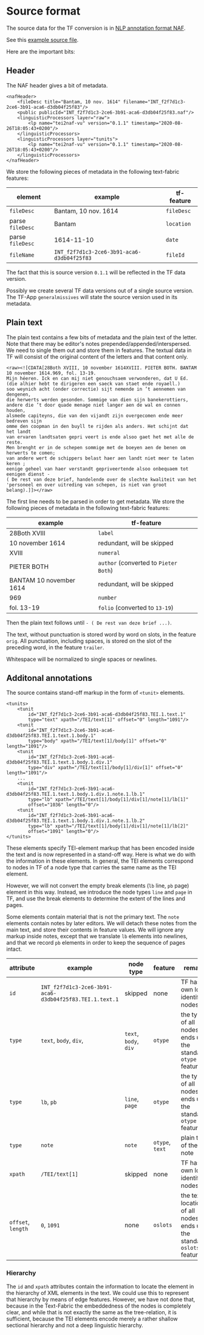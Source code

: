 # Source format

The source data for the TF conversion is in 
[NLP annotation format NAF](http://wordpress.let.vupr.nl/naf/).

See this
[example source file](https://github.com/Dans-labs/clariah-gm/blob/master/source/example.naf).

Here are the important bits:

## Header

The NAF header gives a bit of metadata.

    <nafHeader>
        <fileDesc title="Bantam, 10 nov. 1614" filename="INT_f2f7d1c3-2ce6-3b91-aca6-d3db04f25f83"/>
        <public publicId="INT_f2f7d1c3-2ce6-3b91-aca6-d3db04f25f83.naf"/>
        <linguisticProcessors layer="raw">
            <lp name="tei2naf-vu" version="0.1.1" timestamp="2020-08-26T18:05:43+0200"/>
        </linguisticProcessors>
        <linguisticProcessors layer="tunits">
            <lp name="tei2naf-vu" version="0.1.1" timestamp="2020-08-26T18:05:43+0200"/>
        </linguisticProcessors>
    </nafHeader>

We store the following pieces of metadata in the following text-fabric features:

element | example | tf-feature
--- | --- | ---
`fileDesc` | Bantam, 10 nov. 1614 | `fileDesc`
parse `fileDesc` | Bantam | `location`
parse `fileDesc` | 1614-11-10 | `date`
`fileName` | `INT_f2f7d1c3-2ce6-3b91-aca6-d3db04f25f83` | `fileId`

The fact that this is source version `0.1.1` will be reflected in the TF data version.

Possibly we create several TF data versions out of a single source version.
The TF-App `generalmissives` will state the source version used in its metadata.

## Plain text

The plain text contains a few bits of metadata and the plain text of the letter.
Note that there may be editor's notes prepended/appended/interspersed.
We need to single them out and store them in features.
The textual data in TF will consist of the original content of the letters and that
content only.

    <raw><![CDATA[28Both XVIII, 10 november 1614XVIII. PIETER BOTH. BANTAM 10 november 1614.969, fol. 13-19.
    Mijn héeren. Ick en can mij niet genouchsaem verwonderen, dat U Ed.
    (die alhier hebt te dirigeren een saeck van staet ende royaell.)
    soo weynich acht (onder correctie) sijt nemende in ’t aennemen van dengenen,
    die herwerts werden gesonden. Sommige van dien sijn banekerottiers,
    andere die ’t door quade menage niet langer aen de wal en connen houden,
    alsmede capiteyns, die van den vijandt zijn overgecomen ende meer bedreven sijn
    omme den coopman in den buyll te rijden als anders. Het schijnt dat het landt
    van ervaren landtsaten gepri veert is ende alsoo gaet het met alle de reste.
    Men brenght er in de schepen sommige met de boeyen aen de benen om herwerts te comen;
    van andere wert de schippers belast haer aen landt niet meer te laten keren ;
    eenige geheel van haer verstandt gepriveertende alsoo onbequaem tot eenigen dienst -
    ( De rest van deze brief, handelende over de slechte kwaliteit van het
    'personeel en over uitreding van schepen, is niet van groot belang).]]></raw>

The first line needs to be parsed in order to get metadata.
We store the following pieces of metadata in the following text-fabric features:

example | tf-feature
 --- | ---
28Both XVIII | `label`
10 november 1614 | redundant, will be skipped
XVIII | `numeral`
PIETER BOTH | `author` (converted to `Pieter Both`)
BANTAM 10 november 1614 | redundant, will be skipped
969 | `number`
fol. 13-19 | `folio` (converted to `13-19`)

Then the plain text follows until `- ( De rest van deze brief ...)`.

The text, without punctuation is stored word by word on slots, in the feature `orig`.
All punctuation, including spaces, is stored on the slot of the preceding word,
in the feature `trailer`.

Whitespace will be normalized to single spaces or newlines.

## Additonal annotations

The source contains stand-off markup in the form of `<tunit>` elements.

    <tunits>
        <tunit
            id="INT_f2f7d1c3-2ce6-3b91-aca6-d3db04f25f83.TEI.1.text.1"
            type="text" xpath="/TEI/text[1]" offset="0" length="1091"/>
        <tunit
            id="INT_f2f7d1c3-2ce6-3b91-aca6-d3db04f25f83.TEI.1.text.1.body.1"
            type="body" xpath="/TEI/text[1]/body[1]" offset="0" length="1091"/>
        <tunit
            id="INT_f2f7d1c3-2ce6-3b91-aca6-d3db04f25f83.TEI.1.text.1.body.1.div.1"
            type="div" xpath="/TEI/text[1]/body[1]/div[1]" offset="0" length="1091"/>
        ...
        <tunit
            id="INT_f2f7d1c3-2ce6-3b91-aca6-d3db04f25f83.TEI.1.text.1.body.1.div.1.note.1.lb.1"
            type="lb" xpath="/TEI/text[1]/body[1]/div[1]/note[1]/lb[1]"
            offset="1036" length="0"/>
        <tunit
            id="INT_f2f7d1c3-2ce6-3b91-aca6-d3db04f25f83.TEI.1.text.1.body.1.div.1.note.1.lb.2"
            type="lb" xpath="/TEI/text[1]/body[1]/div[1]/note[1]/lb[2]"
            offset="1091" length="0"/>
    </tunits>

These elements specify TEI-element markup that has been encoded inside the text and is
now represented in a stand-off way.
Here is what we do with the information in these elements.
In general, the TEI elements correspond to nodes in TF of a node type that carries the
same name as the TEI element.

However, we will not convert the empty break elements (`lb` line, `pb` page) element
in this way.
Instead, we introduce the node types `line` and `page` in TF,
and use the break elements to determine the extent of the lines and pages.

Some elements contain material that is not the primary text.
The `note` elements contain notes by later editors.
We will detach these notes from the main text, and store their contents in feature values.
We will ignore any markup inside notes, except that we translate `lb` elements into newlines,
and that we record `pb` elements in order to keep the sequence of pages intact.


attribute | example | node type | feature | remarks
--- | --- | --- | --- | ---
`id` | `INT_f2f7d1c3-2ce6-3b91-aca6-d3db04f25f83.TEI.1.text.1` | skipped | none | TF has its own local identifiers: nodes
`type` | `text`, `body`, `div`, | `text`, `body`, `div` | `otype` | the type of all nodes ends up in the standard `otype` feature
`type` | `lb`, `pb` | `line`, `page` | `otype` | the type of all nodes ends up in the standard `otype` feature
`type` | `note` | `note` | `otype`, `text` | plain text of the note
`xpath` | `/TEI/text[1]` | skipped | none | TF has its own local identifiers: nodes
`offset`, `length` | `0`, `1091` | none | `oslots` | the text location of all nodes ends up in the standard `oslots` feature 

### Hierarchy

The `id` and `xpath` attributes contain the information to locate the element in the hierarchy
of XML elements in the text. We could use this to represent that hierarchy by means
of edge features.
However, we have not done that, because in the Text-Fabric the embeddedness of the nodes
is completely clear, and while that is not exactly the same as the tree-relation,
it is sufficient, because the TEI elements encode merely a rather shallow sectional hierarchy
and not a deep linguistic hierarchy.
